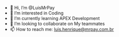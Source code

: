 - 👋 Hi, I’m @LuisMrPay
- 👀 I’m interested in Coding
- 🌱 I’m currently learning APEX Development
- 💞️ I’m looking to collaborate on My teammates
- 📫 How to reach me: luis.henrique@mrpay.com.br

<!---
LuisMrPay/LuisMrPay is a ✨ special ✨ repository because its `README.md` (this file) appears on your GitHub profile.
You can click the Preview link to take a look at your changes.
--->
